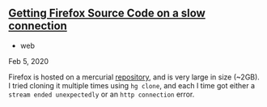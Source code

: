  <section class="content">
  <div class="post-container">
  <a class="post-link" href="/web/Getting-Firefox-Source-Slow-Connection/">
    <h2 class="post-title">Getting Firefox Source Code on a slow connection</h2>
  </a>
  <div class="post-meta">
    <ul class="post-categories"><li>web</li></ul>
    <div class="post-date"><i class="icon-calendar"></i>Feb 5, 2020</div>
  </div>
  <div class="post">
    <p>Firefox is hosted on a mercurial <a href="https://hg.mozilla.org/mozilla-central">repository</a>, and is very large in size (~2GB).
I tried cloning it multiple times using <code class="language-plaintext highlighter-rouge">hg clone</code>, and each I time got either a <code class="language-plaintext highlighter-rouge">stream ended unexpectedly</code> or an <code class="language-plaintext highlighter-rouge">http connection</code> error.</p>
